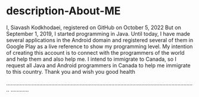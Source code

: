 # description-About-ME
I, Siavash Kodkhodaei, registered on GitHub on October 5, 2022 But on September 1, 2019, I started programming in Java. Until today, I have made several applications in the Android domain and registered several of them in Google Play as a live reference to show my programming level.  My intention of creating this account is to connect with the programmers of the world and help them and also help me.  I intend to immigrate to Canada, so I request all Java and Android programmers in Canada to help me immigrate to this country.  Thank you and wish you good health

..............................................................................................................................
............
